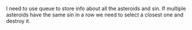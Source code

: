 I need to use queue to store info about all the asteroids and sin.
If multiple asteroids have the same sin in a row we need to select a closest one and destroy it. 

